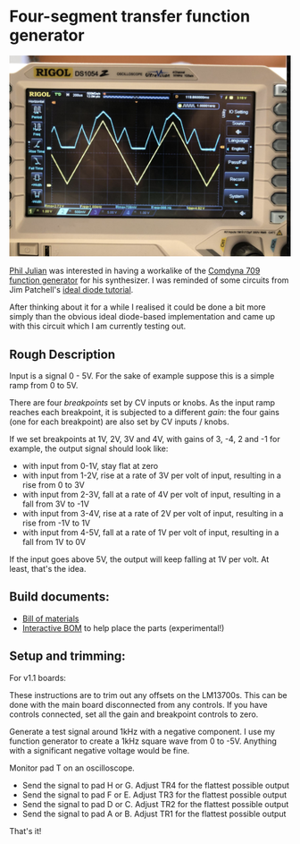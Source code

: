 # Four-segment transfer function generator

![Breakpoints photo](breakpoint.png)


[Phil Julian](https://philjulian.bandcamp.com/) was interested in having a workalike of the [Comdyna 709 function generator](http://www.analogmuseum.org/library/comdyna_functiongenerators.pdf) for his synthesizer. I was reminded of some circuits from Jim Patchell's [ideal diode tutorial](https://schmitzbits.de/diode_tutorial/index.html).

After thinking about it for a while I realised it could be done a bit more simply than the obvious ideal diode-based implementation and came up with this circuit which I am currently testing out. 

## Rough Description

Input is a signal 0 - 5V. For the sake of example suppose this is a simple ramp from 0 to 5V.

There are four *breakpoints* set by CV inputs or knobs. As the input ramp reaches each breakpoint, it is subjected to a different *gain*: the four gains (one for each breakpoint) are also set by CV inputs / knobs.

If we set breakpoints at 1V, 2V, 3V and 4V, with gains of 3, -4, 2 and -1 for example, the output signal should look like:
 - with input from 0-1V, stay flat at zero
 - with input from 1-2V, rise at a rate of 3V per volt of input, resulting in a rise from 0 to 3V
 - with input from 2-3V, fall at a rate of 4V per volt of input, resulting in a fall from 3V to -1V
 - with input from 3-4V, rise at a rate of 2V per volt of input, resulting in a rise from -1V to 1V
 - with input from 4-5V, fall at a rate of 1V per volt of input, resulting in a fall from 1V to 0V

If the input goes above 5V, the output will keep falling at 1V per volt. At least, that's the idea. 

## Build documents:

 - [Bill of materials](breakpoints-bom.pdf) 
 - [Interactive BOM](ibom.html) to help place the parts (experimental!)

## Setup and trimming:
 
 For v1.1 boards: 
 
 These instructions are to trim out any offsets on the LM13700s. This can be done with the main board disconnected from any controls. If you have controls connected, set all the gain and breakpoint controls to zero.

 Generate a test signal around 1kHz with a negative component. I use my function generator to create a 1kHz square wave from 0 to -5V. Anything with a significant negative voltage would be fine. 
 
 Monitor pad T on an oscilloscope.
 
 - Send the signal to pad H or G. Adjust TR4 for the flattest possible output
 - Send the signal to pad F or E. Adjust TR3 for the flattest possible output
 - Send the signal to pad D or C. Adjust TR2 for the flattest possible output
 - Send the signal to pad A or B. Adjust TR1 for the flattest possible output
 
 That's it!

 
 
